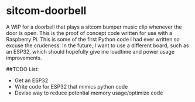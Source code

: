 # sitcom-doorbell

A WIP for a doorbell that plays a sitcom bumper music clip whenever the door is open. This is the proof of concept code written for use with a Raspberry Pi. This is some of the first Python code I had ever written so excuse the crudeness. In the future, I want to use a different board, such as an ESP32, which should hopefully give me loadtime and power usage improvements.

##TODO List:
* Get an ESP32
* Write code for ESP32 that mimics python code
* Devise way to reduce potential memory usage/optimize code
